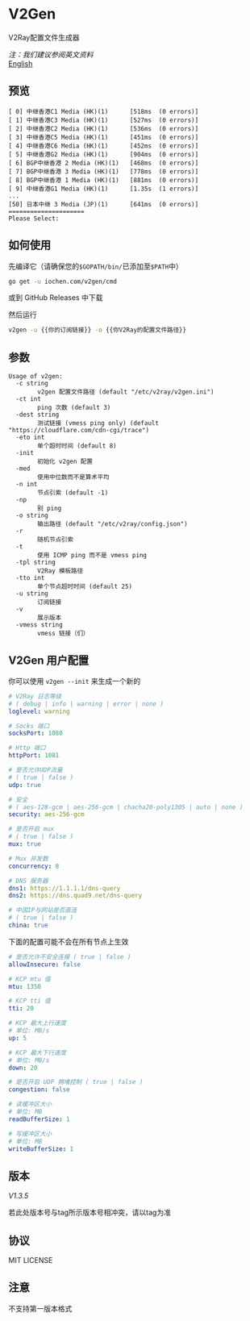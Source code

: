 # V2Gen

V2Ray配置文件生成器

*注：我们建议参阅英文资料*  
[English](README.md)

## 预览

```
[ 0] 中继香港C1 Media (HK)(1)      [518ms  (0 errors)]
[ 1] 中继香港C3 Media (HK)(1)      [527ms  (0 errors)]
[ 2] 中继香港C2 Media (HK)(1)      [536ms  (0 errors)]
[ 3] 中继香港C5 Media (HK)(1)      [451ms  (0 errors)]
[ 4] 中继香港C6 Media (HK)(1)      [452ms  (0 errors)]
[ 5] 中继香港G2 Media (HK)(1)      [904ms  (0 errors)]
[ 6] BGP中继香港 2 Media (HK)(1)   [468ms  (0 errors)]
[ 7] BGP中继香港 3 Media (HK)(1)   [778ms  (0 errors)]
[ 8] BGP中继香港 1 Media (HK)(1)   [881ms  (0 errors)]
[ 9] 中继香港G1 Media (HK)(1)      [1.35s  (1 errors)]
...
[50] 日本中继 3 Media (JP)(1)      [641ms  (0 errors)]
=====================
Please Select:
```


## 如何使用

先编译它（请确保您的`$GOPATH/bin/`已添加至`$PATH`中）

```sh
go get -u iochen.com/v2gen/cmd
```
或到 GitHub Releases 中下载    
  
然后运行

```sh
v2gen -u {{你的订阅链接}} -o {{你V2Ray的配置文件路径}}
```

## 参数

```Usage
Usage of v2gen:
  -c string
        v2gen 配置文件路径 (default "/etc/v2ray/v2gen.ini")
  -ct int
        ping 次数 (default 3)
  -dest string
        测试链接 (vmess ping only) (default "https://cloudflare.com/cdn-cgi/trace")
  -eto int
        单个超时时间 (default 8)
  -init
        初始化 v2gen 配置
  -med
        使用中位数而不是算术平均 
  -n int
        节点引索 (default -1)
  -np
        别 ping
  -o string
        输出路径 (default "/etc/v2ray/config.json")
  -r    
        随机节点引索
  -t    
        使用 ICMP ping 而不是 vmess ping
  -tpl string
        V2Ray 模板路径
  -tto int
        单个节点超时时间 (default 25)
  -u string
        订阅链接
  -v    
        展示版本
  -vmess string
        vmess 链接（们）
```

## V2Gen 用户配置

你可以使用 `v2gen --init` 来生成一个新的

```yaml
# V2Ray 日志等级
# ( debug | info | warning | error | none )
loglevel: warning

# Socks 端口
socksPort: 1080

# Http 端口
httpPort: 1081

# 是否允许UDP流量
# ( true | false )
udp: true

# 安全
# ( aes-128-gcm | aes-256-gcm | chacha20-poly1305 | auto | none )
security: aes-256-gcm

# 是否开启 mux
# ( true | false )
mux: true

# Mux 并发数
concurrency: 8

# DNS 服务器
dns1: https://1.1.1.1/dns-query
dns2: https://dns.quad9.net/dns-query

# 中国IP与网站是否直连
# ( true | false )
china: true

```

下面的配置可能不会在所有节点上生效

```yaml
# 是否允许不安全连接 ( true | false )
allowInsecure: false

# KCP mtu 值
mtu: 1350

# KCP tti 值
tti: 20

# KCP 最大上行速度
# 单位: MB/s
up: 5

# KCP 最大下行速度
# 单位: MB/s
down: 20

# 是否开启 UDP 拥堵控制 ( true | false )
congestion: false

# 读缓冲区大小
# 单位: MB
readBufferSize: 1

# 写缓冲区大小
# 单位: MB
writeBufferSize: 1
```

## 版本

<!--version-->
*V1.3.5*
<!--version-end-->
若此处版本号与tag所示版本号相冲突，请以tag为准

## 协议

MIT LICENSE

## 注意

不支持第一版本格式
